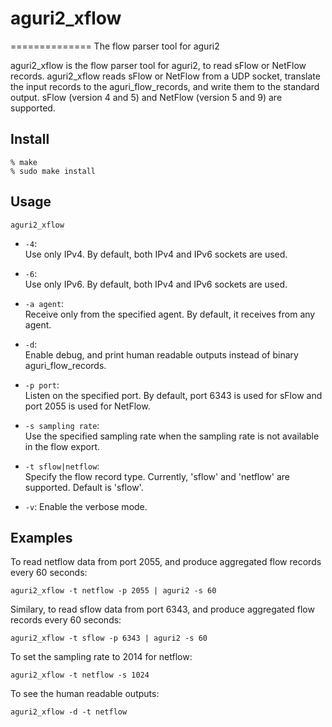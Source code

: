 # aguri2_xflow
==============
The flow parser tool for aguri2

aguri2_xflow is the flow parser tool for aguri2, to read sFlow or
NetFlow records.
aguri2_xflow reads sFlow or NetFlow from a UDP socket, translate the
input records to the aguri_flow_records, and write them to the
standard output.
sFlow (version 4 and 5) and NetFlow (version 5 and 9) are supported.

## Install

	% make
	% sudo make install

## Usage

	aguri2_xflow

  + `-4`:  
    Use only IPv4.  By default, both IPv4 and IPv6 sockets are used.

  + `-6`:  
    Use only IPv6.  By default, both IPv4 and IPv6 sockets are used.

  + `-a agent`:  
    Receive only from the specified agent.  By default, it receives
    from any agent.

  + `-d`:  
    Enable debug, and print human readable outputs instead of binary
    aguri_flow_records.
  
  + `-p port`:  
    Listen on the specified port.  By default, port 6343 is used for
    sFlow and port 2055 is used for NetFlow.

  + `-s sampling rate`:  
    Use the specified sampling rate when the sampling rate is not
    available in the flow export.

  + `-t sflow|netflow`:  
    Specify the flow record type.  Currently, 'sflow' and 'netflow'
    are supported.  Default is 'sflow'.

  + `-v`: Enable the verbose mode.

## Examples

To read netflow data from port 2055, and produce aggregated flow
records every 60 seconds:

	aguri2_xflow -t netflow -p 2055 | aguri2 -s 60

Similary, to read sflow data from port 6343, and produce aggregated
flow records every 60 seconds: 

	aguri2_xflow -t sflow -p 6343 | aguri2 -s 60

To set the sampling rate to 2014 for netflow:

	aguri2_xflow -t netflow -s 1024

To see the human readable outputs:

	aguri2_xflow -d -t netflow


